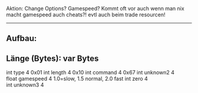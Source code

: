Aktion: Change Options? Gamespeed? Kommt oft vor auch wenn man nix macht
gamespeed auch cheats?!
evtl auch beim trade resourcen!

----------------------------------------------

Aufbau:
----------------------------------------------
Länge (Bytes): var Bytes
----------------------------------------------
int	type	4	0x01
int	length	4	0x10
int	command	4	0x67
int	unknown2	4	
float	gamespeed	4	1.0=slow, 1.5 normal, 2.0 fast
int	zero	4	
int	unknown3	4	
